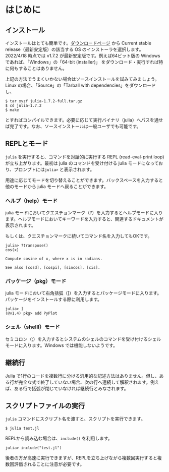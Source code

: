 # はじめに

<!--
## Julia の特徴
-->

## インストール
インストールはとても簡単です。[ダウンロードページ](https://julialang.org/downloads/) から Current stable release（最新安定版）の該当する OS のインストーラを選択します。2022/4/18 時点では v1.7.2 が最新安定版です。例えば64ビット版の Windows であれば、「Windows」の「64-bit (installer)」 をダウンロード・実行すれば特に何もすることはありません。

上記の方法でうまくいかない場合はソースインストールを試みてみましょう。Linux の場合、「Source」の「Tarball with dependencies」をダウンロードし、
```
$ tar xvzf julia-1.7.2-full.tar.gz
$ cd julia-1.7.2
$ make
```
とすればコンパイルできます。必要に応じて実行バイナリ（julia）へパスを通せば完了です。なお、ソースインストールは一般ユーザでも可能です。

<!--
## はじめての Julia

-->

## REPLとモード
```julia``` を実行すると、コマンドを対話的に実行する REPL (read-eval-print loop) が立ち上がります。最初は julia のコマンドを受け付ける julia モードになっており、プロンプトには```julia>``` と表示されます。



用途に応じてモードを切り替えることができます。バックスペースを入力すると他のモードから julia モードへ戻ることができます。

### ヘルプ（help）モード
julia モードにおいてクエスチョンマーク（?）を入力するとヘルプモードに入ります。ヘルプモードにおいてキーワードを入力すると、関連するドキュメントが表示されます。

もしくは、クエスチョンマークに続いてコマンド名を入力してもOKです。
```
julia> ?transpose()
cos(x)

Compute cosine of x, where x is in radians.

See also [cosd], [cospi], [sincos], [cis].
```

### パッケージ（pkg）モード
julia モードにおいて右角括弧（]）を入力するとパッケージモードに入ります。パッケージをインストールする際に利用します。
```
julia> ]
(@v1.4) pkg> add PyPlot
```

### シェル（shelll）モード
セミコロン（;）を入力するとシステムのシェルのコマンドを受け付けるシェルモードに入ります。Windows では機能しないようです。



## 継続行
Julia で1行のコードを複数行に分ける汎用的な記述方法はありません。但し、ある行が完全な式で終了していない場合、次の行へ連続して解釈されます。例えば、ある行で括弧が閉じていなければ継続行とみなされます。

## スクリプトファイルの実行
```julia``` コマンドにスクリプト名を渡すと、スクリプトを実行できます。
```
$ julia test.jl
```
REPLから読み込む場合は、```include()``` を利用します。
```
julia> include("test.jl")
```
後者の方が高速に実行できますが、REPLを立ち上げながら複数回実行すると複数回評価されることに注意が必要です。

